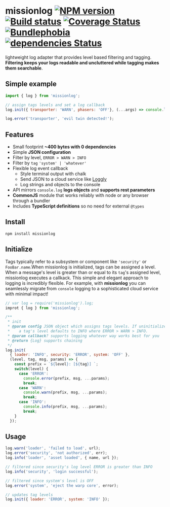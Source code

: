 # missionlog [![NPM version][npm-image]][npm-url] [![Build status](https://travis-ci.com/rmartone/missionlog.svg)](https://travis-ci.com/rmartone/missionlog) [![Coverage Status](https://coveralls.io/repos/github/rmartone/missionlog/badge.svg?branch=master)](https://coveralls.io/github/rmartone/missionlog?branch=master) [![Bundlephobia](https://badgen.net/bundlephobia/minzip/missionlog)](https://bundlephobia.com/result?p=missionlog) [![dependencies Status](https://david-dm.org/rmartone/missionlog/status.svg)](https://david-dm.org/rmartone/missionlog)

[npm-image]: https://img.shields.io/npm/v/missionlog.svg?style=flat
[npm-url]: https://www.npmjs.com/package/missionlog

lightweight log adapter that provides level based filtering and tagging. **Filtering keeps your logs readable and uncluttered while tagging makes them searchable**.

## Simple example
```javascript
import { log } from 'missionlog';

// assign tags levels and set a log callback
log.init({ transporter: 'WARN', phasers: 'OFF'}, (...args) => console.log(...args));

log.error('transporter', 'evil twin detected!');
```

## Features
* Small footprint **~400 bytes with 0 dependencies**
* Simple **JSON configuration**
* Filter by level, `ERROR > WARN > INFO`
* Filter by `tag` `'system' | 'whatever'`
* Flexible log event callback
  * Style terminal output with chalk
  * Send JSON to a cloud service like [Loggly](https://www.loggly.com/)
  * Log strings and objects to the console
* API mirrors `console.log` **logs objects** and **supports rest parameters**
* **CommonJS** module that works reliably with node or any browser through a bundler
* Includes **TypeScript definitions** so no need for external `@types`

## Install
```shell
npm install missionlog
```

## Initialize

Tags typically refer to a subsystem or component like `'security'` or `FooBar.name`.When missionlog is initialized, tags can be assigned a level. When a message's level is greater than or equal to its `tag`'s assigned level, missionlog executes a callkack. This simple and elegant approach to logging is incredibly flexible. For example, with **missionlog** you can seamlessly migrate from  `console` logging to a sophisticated cloud service with minimal impact!

```javascript
// var log = require('missionlog').log;
improt { log } from 'missionlog';

/**
 * init
 * @param config JSON object which assigns tags levels. If uninitialized,
 *    a tag's level defaults to INFO where ERROR > WARN > INFO.
 * @param callback? supports logging whatever way works best for you
 * @return {Log} supports chaining
 */
log.init(
  { loader: 'INFO', security: 'ERROR', system: 'OFF' },
  (level, tag, msg, params) => {
    const prefix = `${level}: [${tag}] `;
    switch(level) {
      case 'ERROR':
        console.error(prefix, msg, ...params);
        break;
      case 'WARN':
        console.warn(prefix, msg, ...params);
        break;
      case 'INFO':
        console.info(prefix, msg, ...params);
        break;
    }
  });
```
## Usage
```javascript
log.warn('loader', 'failed to load', url);
log.error('security', 'not authorized', err);
log.info('loader', 'asset loaded', { name, url });

// filtered since security's log level ERROR is greater than INFO
log.info('security', 'login successful');

// filtered since system's level is OFF
log.error('system', 'eject the warp core', error);

// updates tag levels
log.init({ loader: 'ERROR', system: 'INFO' });
```